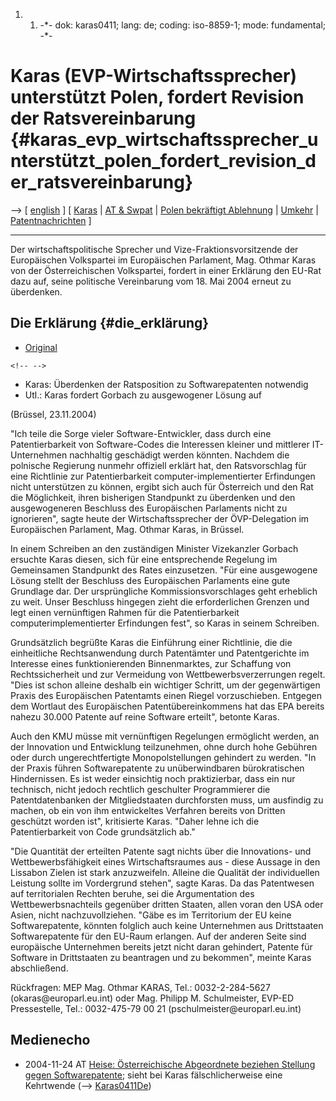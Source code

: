 1.  1.  -\*- dok: karas0411; lang: de; coding: iso-8859-1; mode:
        fundamental; -\*-

# Karas (EVP-Wirtschaftssprecher) unterstützt Polen, fordert Revision der Ratsvereinbarung {#karas_evp_wirtschaftssprecher_unterstützt_polen_fordert_revision_der_ratsvereinbarung}

\--\> \[ [ english](Karas0411En "wikilink") \] \[ [
Karas](OthmarKarasDe "wikilink") \| [ AT & Swpat](SwpatatDe "wikilink")
\| [ Polen bekräftigt Ablehnung](Polon0411De "wikilink") \| [
Umkehr](ConsReversDe "wikilink") \| [
Patentnachrichten](SwpatcninoDe "wikilink") \]

------------------------------------------------------------------------

Der wirtschaftspolitische Sprecher und Vize-Fraktionsvorsitzende der
Europäischen Volkspartei im Europäischen Parlament, Mag. Othmar Karas
von der Österreichischen Volkspartei, fordert in einer Erklärung den
EU-Rat dazu auf, seine politische Vereinbarung vom 18. Mai 2004 erneut
zu überdenken.

## Die Erklärung {#die_erklärung}

-   [Original](http://www.othmar-karas.at/ok.php?ok=new_presse_zeigen.php&id=223 "wikilink")

```{=html}
<!-- -->
```
-   Karas: Überdenken der Ratsposition zu Softwarepatenten notwendig
-   Utl.: Karas fordert Gorbach zu ausgewogener Lösung auf

(Brüssel, 23.11.2004)

\"Ich teile die Sorge vieler Software-Entwickler, dass durch eine
Patentierbarkeit von Software-Codes die Interessen kleiner und mittlerer
IT-Unternehmen nachhaltig geschädigt werden könnten. Nachdem die
polnische Regierung nunmehr offiziell erklärt hat, den Ratsvorschlag für
eine Richtlinie zur Patentierbarkeit computer-implementierter
Erfindungen nicht unterstützen zu können, ergibt sich auch für
Österreich und den Rat die Möglichkeit, ihren bisherigen Standpunkt zu
überdenken und den ausgewogeneren Beschluss des Europäischen Parlaments
nicht zu ignorieren\", sagte heute der Wirtschaftssprecher der
ÖVP-Delegation im Europäischen Parlament, Mag. Othmar Karas, in Brüssel.

In einem Schreiben an den zuständigen Minister Vizekanzler Gorbach
ersuchte Karas diesen, sich für eine entsprechende Regelung im
Gemeinsamen Standpunkt des Rates einzusetzen. \"Für eine ausgewogene
Lösung stellt der Beschluss des Europäischen Parlaments eine gute
Grundlage dar. Der ursprüngliche Kommissionsvorschlages geht erheblich
zu weit. Unser Beschluss hingegen zieht die erforderlichen Grenzen und
legt einen vernünftigen Rahmen für die Patentierbarkeit
computerimplementierter Erfindungen fest\", so Karas in seinem
Schreiben.

Grundsätzlich begrüßte Karas die Einführung einer Richtlinie, die die
einheitliche Rechtsanwendung durch Patentämter und Patentgerichte im
Interesse eines funktionierenden Binnenmarktes, zur Schaffung von
Rechtssicherheit und zur Vermeidung von Wettbewerbsverzerrungen regelt.
\"Dies ist schon alleine deshalb ein wichtiger Schritt, um der
gegenwärtigen Praxis des Europäischen Patentamts einen Riegel
vorzuschieben. Entgegen dem Wortlaut des Europäischen
Patentübereinkommens hat das EPA bereits nahezu 30.000 Patente auf reine
Software erteilt\", betonte Karas.

Auch den KMU müsse mit vernünftigen Regelungen ermöglicht werden, an der
Innovation und Entwicklung teilzunehmen, ohne durch hohe Gebühren oder
durch ungerechtfertigte Monopolstellungen gehindert zu werden. \"In der
Praxis führen Softwarepatente zu unüberwindbaren bürokratischen
Hindernissen. Es ist weder einsichtig noch praktizierbar, dass ein nur
technisch, nicht jedoch rechtlich geschulter Programmierer die
Patentdatenbanken der Mitgliedstaaten durchforsten muss, um ausfindig zu
machen, ob ein von ihm entwickeltes Verfahren bereits von Dritten
geschützt worden ist\", kritisierte Karas. \"Daher lehne ich die
Patentierbarkeit von Code grundsätzlich ab.\"

\"Die Quantität der erteilten Patente sagt nichts über die Innovations-
und Wettbewerbsfähigkeit eines Wirtschaftsraumes aus - diese Aussage in
den Lissabon Zielen ist stark anzuzweifeln. Alleine die Qualität der
individuellen Leistung sollte im Vordergrund stehen\", sagte Karas. Da
das Patentwesen auf territorialen Rechten beruhe, sei die Argumentation
des Wettbewerbsnachteils gegenüber dritten Staaten, allen voran den USA
oder Asien, nicht nachzuvollziehen. \"Gäbe es im Territorium der EU
keine Softwarepatente, könnten folglich auch keine Unternehmen aus
Drittstaaten Softwarepatente für den EU-Raum erlangen. Auf der anderen
Seite sind europäische Unternehmen bereits jetzt nicht daran gehindert,
Patente für Software in Drittstaaten zu beantragen und zu bekommen\",
meinte Karas abschließend.

Rückfragen: MEP Mag. Othmar KARAS, Tel.: 0032-2-284-5627
(okaras\@europarl.eu.int) oder Mag. Philipp M. Schulmeister, EVP-ED
Pressestelle, Tel.: 0032-475-79 00 21 (pschulmeister\@europarl.eu.int)

## Medienecho

-   2004-11-24 AT [Heise: Österreichische Abgeordnete beziehen Stellung
    gegen
    Softwarepatente](http://www.heise.de/newsticker/meldung/53608 "wikilink");
    sieht bei Karas fälschlicherweise eine Kehrtwende (\--\>
    [Karas0411De](Karas0411De "wikilink"))
